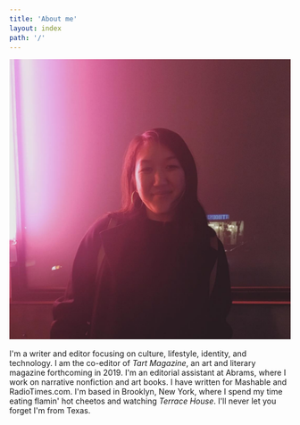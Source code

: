 ```yaml
---
title: 'About me'
layout: index
path: '/'
---
```


![Alicia Marie Tan](./about.png)

I'm a writer and editor focusing on culture, lifestyle, identity, and technology. I am the co-editor of <i>Tart Magazine</i>, an art and literary magazine forthcoming in 2019. I'm an editorial assistant at Abrams, where I work on narrative nonfiction and art books. I have written for Mashable and RadioTimes.com. I'm based in Brooklyn, New York, where I spend my time eating flamin' hot cheetos and watching <i>Terrace House</i>. I'll never let you forget I'm from Texas.
